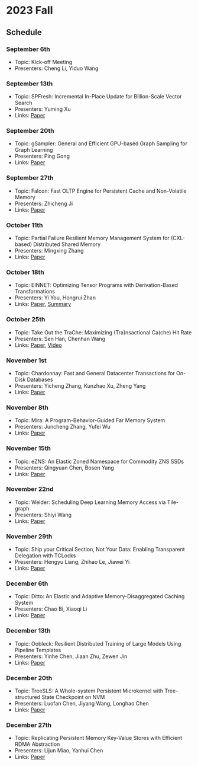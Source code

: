 # 2023 Fall

## Schedule

### September 6th

- Topic: Kick-off Meeting
- Presenters: Cheng Li, Yiduo Wang

### September 13th

- Topic: SPFresh: Incremental In-Place Update for Billion-Scale Vector Search
- Presenters: Yuming Xu
- Links: [Paper](https://rec.ustc.edu.cn/share/c1837200-5170-11ee-aad1-b9843821eb70)

### September 20th

- Topic: gSampler: General and Efficient GPU-based Graph Sampling for Graph Learning
- Presenters: Ping Gong
- Links: [Paper](https://rec.ustc.edu.cn/share/756f80a0-55e5-11ee-9910-9716e81e8cc9)

### September 27th

- Topic: Falcon: Fast OLTP Engine for Persistent Cache and Non-Volatile Memory
- Presenters: Zhicheng Ji
- Links: [Paper](https://cloud.tsinghua.edu.cn/f/f6d25a2e0d6f4f66ba2c/)

### October 11th

- Topic: Partial Failure Resilient Memory Management System for (CXL-based) Distributed Shared Memory
- Presenters: Mingxing Zhang
- Links: [Paper](https://rec.ustc.edu.cn/share/d6d29d40-5c71-11ee-9d4f-c1660e8b7d15)

### October 18th

- Topic: EINNET: Optimizing Tensor Programs with Derivation-Based Transformations
- Presenters: Yi You, Hongrui Zhan
- Links: [Paper](https://www.usenix.org/system/files/osdi23-zheng.pdf),
  [Summary](https://zhuanlan.zhihu.com/p/664124915)

### October 25th

- Topic: Take Out the TraChe: Maximizing (Tra)nsactional Ca(che) Hit Rate
- Presenters: Sen Han, Chenhan Wang
- Links: [Paper](https://www.usenix.org/system/files/osdi23-cheng.pdf),
  [Video](https://www.bilibili.com/video/BV1fM411D76Q)

### November 1st

- Topic: Chardonnay: Fast and General Datacenter Transactions for On-Disk Databases
- Presenters: Yicheng Zhang, Kunzhao Xu, Zheng Yang
- Links: [Paper](https://www.usenix.org/system/files/osdi23-eldeeb.pdf)

### November 8th

- Topic: Mira: A Program-Behavior-Guided Far Memory System
- Presenters: Juncheng Zhang, Yufei Wu
- Links: [Paper](https://dl.acm.org/doi/10.1145/3600006.3613157)

### November 15th

- Topic: eZNS: An Elastic Zoned Namespace for Commodity ZNS SSDs
- Presenters: Qingyuan Chen, Bosen Yang
- Links: [Paper](https://www.usenix.org/system/files/osdi23-min.pdf)

### November 22nd

- Topic: Welder: Scheduling Deep Learning Memory Access via Tile-graph
- Presenters: Shiyi Wang
- Links: [Paper](https://www.usenix.org/system/files/osdi23-shi.pdf)

### November 29th

- Topic: Ship your Critical Section, Not Your Data: Enabling Transparent Delegation with TCLocks
- Presenters: Hengyu Liang, Zhihao Le, Jiawei Yi
- Links: [Paper](https://www.usenix.org/system/files/osdi23-gupta.pdf)

### December 6th

- Topic: Ditto: An Elastic and Adaptive Memory-Disaggregated Caching System
- Presenters: Chao Bi, Xiaoqi Li
- Links: [Paper](https://dl.acm.org/doi/10.1145/3600006.3613144)

### December 13th

- Topic: Oobleck: Resilient Distributed Training of Large Models Using Pipeline Templates
- Presenters: Yinhe Chen, Jiaan Zhu, Zewen Jin
- Links: [Paper](https://dl.acm.org/doi/10.1145/3600006.3613152)

### December 20th

- Topic: TreeSLS: A Whole-system Persistent Microkernel with Tree-structured State Checkpoint on NVM
- Presenters: Luofan Chen, Jiyang Wang, Longhao Chen
- Links: [Paper](https://dl.acm.org/doi/10.1145/3600006.3613160)

### December 27th

- Topic: Replicating Persistent Memory Key-Value Stores with Efficient RDMA Abstraction
- Presenters: Lijun Miao, Yanhui Chen
- Links: [Paper](https://www.usenix.org/system/files/osdi23-wang-qing.pdf)

